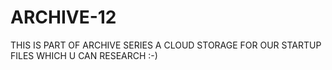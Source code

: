 # ARCHIVE-12
THIS IS PART OF ARCHIVE SERIES A CLOUD STORAGE FOR OUR STARTUP FILES WHICH U CAN RESEARCH :-)
